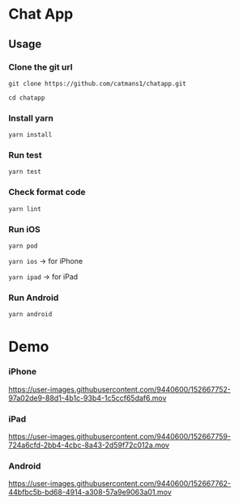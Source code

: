 # Chat App

## Usage
### Clone the git url
`git clone https://github.com/catmans1/chatapp.git`

 `cd chatapp`
### Install yarn
`yarn install`

### Run test
`yarn test`

### Check format code
`yarn lint`

### Run iOS
`yarn pod`

`yarn ios` -> for iPhone

`yarn ipad` -> for iPad

### Run Android
`yarn android`

# Demo
### iPhone

https://user-images.githubusercontent.com/9440600/152667752-97a02de9-88d1-4b1c-93b4-1c5ccf65daf6.mov

### iPad

https://user-images.githubusercontent.com/9440600/152667759-724a6cfd-2bb4-4cbc-8a43-2d59f72c012a.mov

### Android

https://user-images.githubusercontent.com/9440600/152667762-44bfbc5b-bd68-4914-a308-57a9e9063a01.mov





